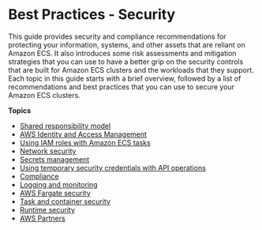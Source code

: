 # Best Practices \- Security<a name="security"></a>

This guide provides security and compliance recommendations for protecting your information, systems, and other assets that are reliant on Amazon ECS\. It also introduces some risk assessments and mitigation strategies that you can use to have a better grip on the security controls that are built for Amazon ECS clusters and the workloads that they support\. Each topic in this guide starts with a brief overview, followed by a list of recommendations and best practices that you can use to secure your Amazon ECS clusters\.

**Topics**
+ [Shared responsibility model](security-shared.md)
+ [AWS Identity and Access Management](security-iam.md)
+ [Using IAM roles with Amazon ECS tasks](security-iam-roles.md)
+ [Network security](security-network.md)
+ [Secrets management](security-secrets-management.md)
+ [Using temporary security credentials with API operations](temp-credientials.md)
+ [Compliance](security-compliance.md)
+ [Logging and monitoring](security-logging-and-monitoring.md)
+ [AWS Fargate security](security-fargate.md)
+ [Task and container security](security-tasks-containers.md)
+ [Runtime security](security-runtime.md)
+ [AWS Partners](security-partners.md)